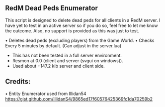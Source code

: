 ## RedM Dead Peds Enumerator

This script is designed to delete dead peds for all clients in a RedM server. I have yet to test in an active server so if you do so, feel free to let me know the outcome. Also, no support is provided as this was just to test.

•  Deletes dead peds (excluding players) from the Game World.
•  Checks Every 5 minutes by default. (Can adjust in the server.lua)

- This has not been tested in a full server environment.
- Resmon at 0.0 (client and server (svgui on windows)).
- Used about +147.2 kib server and client side.

## Credits:
•  Entity Enumerator used from Illidan54 https://gist.github.com/IllidanS4/9865ed17f60576425369fc1da70259b2
